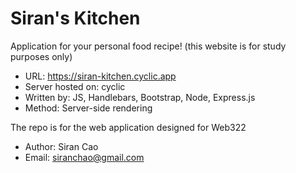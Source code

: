 # Siran's Kitchen

Application for your personal food recipe! (this website is for study purposes only)

- URL: https://siran-kitchen.cyclic.app
- Server hosted on: cyclic
- Written by: JS, Handlebars, Bootstrap, Node, Express.js
- Method: Server-side rendering

The repo is for the web application designed for Web322

- Author: Siran Cao
- Email: siranchao@gmail.com
